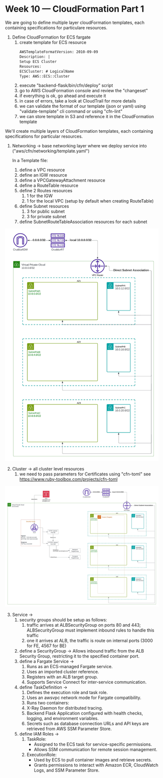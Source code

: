 # Week 10 — CloudFormation Part 1

We are going to define multiple layer cloudFormation templates, each containing specifications for particulare resources.

1. Define CloudFormation for ECS fargate
   1. create template for ECS resource
        ```
        AWSTemplateFormatVersion: 2010-09-09
        Description: |
        Setup ECS Cluster
        Resources:
        ECSCluster: # LogicalName
        Type: AWS::ECS::Cluster
        ```
   2. execute "backend-flask/bin/cfn/deploy" script
   3. go to AWS CloudFormation console and review the "changeset"
   4. if everything is ok, go ahead and execute it
   5. in case of errors, take a look at CloudTrail for more details
   6. we can validate the format of our template (json or yaml) using "validate-template" cli command
      or using "cfn-lint"
   7. we can store template in S3 and reference it in the CloudFormation template

    
We'll create multiple layers of CloudFormation templates, each containing specifications for particular resources.

1. Networking -> base networking layer where we deploy service into ("aws/cfn/networking/template.yaml")
   
   In a Template file:
   1. define a VPC resource
   2. define an IGW resource
   3. define a VPCGatewayAttachment resource
   4. define a RouteTable resource
   5. define 2 Routes resources
      1. 1 for the IGW
      2. 1 for the local VPC (setup by default when creating RouteTable)
   6. define Subnet resources
      1. 3 for public subnet
      2. 3 for private subnet
   7. define SubnetRouteTableAssociation resources for each subnet

![Networking Layer](_docs/assets/Networking-Layer.jpeg)


2. Cluster -> all cluster level resources
   1. we need to pass parameters for Certificates using "cfn-toml"
   see https://www.ruby-toolbox.com/projects/cfn-toml

![Cluster+Networking Layers](_docs/assets/Cluster-Networking-Layers.jpeg)

3. Service ->
   1. security groups should be setup as follows:
      1. traffic arrives at ALBSecurityGroup on ports 80 and 443; ALBSecurityGroup must implement inbound rules to handle this traffic
      2. one it arrives at ALB, the traffic is route on internal ports (3000 for FE, 4567 for BE)
   2. define a SecurityGroup -> Allows inbound traffic from the ALB Security Group, restricting it to the specified container port.
   3. define a Fargate Service -> 
      1. Runs as an ECS-managed Fargate service. 
      2. Uses an imported cluster reference. 
      3. Registers with an ALB target group. 
      4. Supports Service Connect for inter-service communication. 
   4. define TaskDefinition -> 
      1. Defines the execution role and task role.
      2. Uses an awsvpc network mode for Fargate compatibility. 
      3. Runs two containers:
      4. X-Ray Daemon for distributed tracing. 
      5. Backend Flask Application configured with health checks, logging, and environment variables. 
      6. Secrets such as database connection URLs and API keys are retrieved from AWS SSM Parameter Store.
   5. define IAM Roles ->
      1. TaskRole:
         - Assigned to the ECS task for service-specific permissions. 
         - Allows SSM communication for remote session management.
      2. ExecutionRole:
         - Used by ECS to pull container images and retrieve secrets. 
         - Grants permissions to interact with Amazon ECR, CloudWatch Logs, and SSM Parameter Store.